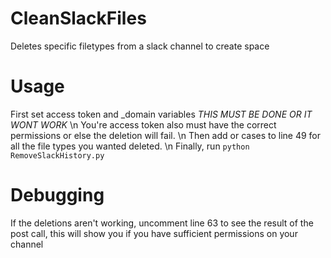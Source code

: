 # CleanSlackFiles
Deletes specific filetypes from a slack channel to create space

# Usage
First set access token and _domain variables *THIS MUST BE DONE OR IT WONT WORK* \n
You're access token also must have the correct permissions or else the deletion will fail. \n
Then add or cases to line 49 for all the file types you wanted deleted. \n
Finally, run `python RemoveSlackHistory.py`

# Debugging
If the deletions aren't working, uncomment line 63 to see the result of the post call, this will show you if you have sufficient permissions on your channel
